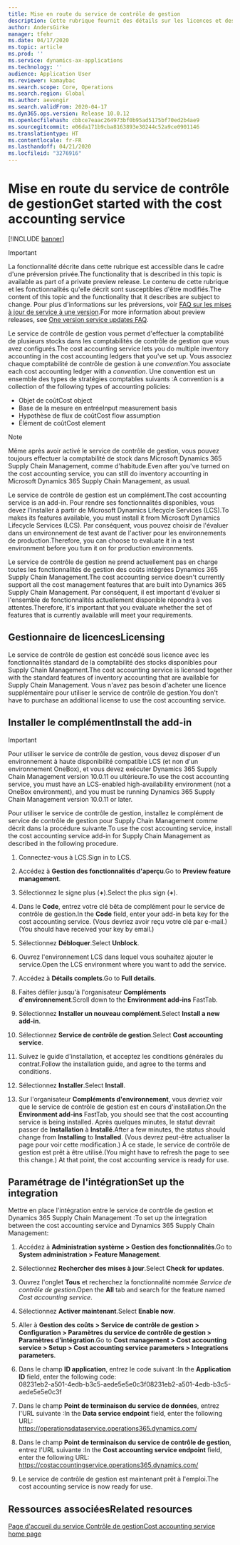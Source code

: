 ```yaml
---
title: Mise en route du service de contrôle de gestion
description: Cette rubrique fournit des détails sur les licences et des instructions d'installation pour le service de contrôle de gestion.
author: AndersGirke
manager: tfehr
ms.date: 04/17/2020
ms.topic: article
ms.prod: ''
ms.service: dynamics-ax-applications
ms.technology: ''
audience: Application User
ms.reviewer: kamaybac
ms.search.scope: Core, Operations
ms.search.region: Global
ms.author: aevengir
ms.search.validFrom: 2020-04-17
ms.dyn365.ops.version: Release 10.0.12
ms.openlocfilehash: cbbce7eaac264973bf0b95ad5175bf70ed2b4ae9
ms.sourcegitcommit: e06da171b9cba8163893e30244c52a9ce0901146
ms.translationtype: HT
ms.contentlocale: fr-FR
ms.lasthandoff: 04/21/2020
ms.locfileid: "3276916"
---
```

# <a name="get-started-with-the-cost-accounting-service"></a><span data-ttu-id="e5a1e-103">Mise en route du service de contrôle de gestion</span><span class="sxs-lookup"><span data-stu-id="e5a1e-103">Get started with the cost accounting service</span></span>

[!INCLUDE [banner](../includes/banner.md)]

> [!IMPORTANT]
> <span data-ttu-id="e5a1e-104">La fonctionnalité décrite dans cette rubrique est accessible dans le cadre d'une préversion privée.</span><span class="sxs-lookup"><span data-stu-id="e5a1e-104">The functionality that is described in this topic is available as part of a private preview release.</span></span> <span data-ttu-id="e5a1e-105">Le contenu de cette rubrique et les fonctionnalités qu'elle décrit sont susceptibles d'être modifiés.</span><span class="sxs-lookup"><span data-stu-id="e5a1e-105">The content of this topic and the functionality that it describes are subject to change.</span></span> <span data-ttu-id="e5a1e-106">Pour plus d'informations sur les préversions, voir [FAQ sur les mises à jour de service à une version](../../fin-ops-core/fin-ops/get-started/one-version.md).</span><span class="sxs-lookup"><span data-stu-id="e5a1e-106">For more information about preview releases, see [One version service updates FAQ](../../fin-ops-core/fin-ops/get-started/one-version.md).</span></span>

<span data-ttu-id="e5a1e-107">Le service de contrôle de gestion vous permet d'effectuer la comptabilité de plusieurs stocks dans les comptabilités de contrôle de gestion que vous avez configurés.</span><span class="sxs-lookup"><span data-stu-id="e5a1e-107">The cost accounting service lets you do multiple inventory accounting in the cost accounting ledgers that you've set up.</span></span> <span data-ttu-id="e5a1e-108">Vous associez chaque comptabilité de contrôle de gestion à une *convention*.</span><span class="sxs-lookup"><span data-stu-id="e5a1e-108">You associate each cost accounting ledger with a *convention*.</span></span> <span data-ttu-id="e5a1e-109">Une convention est un ensemble des types de stratégies comptables suivants :</span><span class="sxs-lookup"><span data-stu-id="e5a1e-109">A convention is a collection of the following types of accounting policies:</span></span>

- <span data-ttu-id="e5a1e-110">Objet de coût</span><span class="sxs-lookup"><span data-stu-id="e5a1e-110">Cost object</span></span>
- <span data-ttu-id="e5a1e-111">Base de la mesure en entrée</span><span class="sxs-lookup"><span data-stu-id="e5a1e-111">Input measurement basis</span></span>
- <span data-ttu-id="e5a1e-112">Hypothèse de flux de coût</span><span class="sxs-lookup"><span data-stu-id="e5a1e-112">Cost flow assumption</span></span>
- <span data-ttu-id="e5a1e-113">Élément de coût</span><span class="sxs-lookup"><span data-stu-id="e5a1e-113">Cost element</span></span>

> [!NOTE]
> <span data-ttu-id="e5a1e-114">Même après avoir activé le service de contrôle de gestion, vous pouvez toujours effectuer la comptabilité de stock dans Microsoft Dynamics 365 Supply Chain Management, comme d'habitude.</span><span class="sxs-lookup"><span data-stu-id="e5a1e-114">Even after you've turned on the cost accounting service, you can still do  inventory accounting in Microsoft Dynamics 365 Supply Chain Management, as usual.</span></span>

<span data-ttu-id="e5a1e-115">Le service de contrôle de gestion est un complément.</span><span class="sxs-lookup"><span data-stu-id="e5a1e-115">The cost accounting service is an add-in.</span></span> <span data-ttu-id="e5a1e-116">Pour rendre ses fonctionnalités disponibles, vous devez l'installer à partir de Microsoft Dynamics Lifecycle Services (LCS).</span><span class="sxs-lookup"><span data-stu-id="e5a1e-116">To makes its features available, you must install it from Microsoft Dynamics Lifecycle Services (LCS).</span></span> <span data-ttu-id="e5a1e-117">Par conséquent, vous pouvez choisir de l'évaluer dans un environnement de test avant de l'activer pour les environnements de production.</span><span class="sxs-lookup"><span data-stu-id="e5a1e-117">Therefore, you can choose to evaluate it in a test environment before you turn it on for production environments.</span></span>

<span data-ttu-id="e5a1e-118">Le service de contrôle de gestion ne prend actuellement pas en charge toutes les fonctionnalités de gestion des coûts intégrées Dynamics 365 Supply Chain Management.</span><span class="sxs-lookup"><span data-stu-id="e5a1e-118">The cost accounting service doesn't currently support all the cost management features that are built into Dynamics 365 Supply Chain Management.</span></span> <span data-ttu-id="e5a1e-119">Par conséquent, il est important d'évaluer si l'ensemble de fonctionnalités actuellement disponible répondra à vos attentes.</span><span class="sxs-lookup"><span data-stu-id="e5a1e-119">Therefore, it's important that you evaluate whether the set of features that is currently available will meet your requirements.</span></span>

## <a name="licensing"></a><span data-ttu-id="e5a1e-120">Gestionnaire de licences</span><span class="sxs-lookup"><span data-stu-id="e5a1e-120">Licensing</span></span>

<span data-ttu-id="e5a1e-121">Le service de contrôle de gestion est concédé sous licence avec les fonctionnalités standard de la comptabilité des stocks disponibles pour Supply Chain Management.</span><span class="sxs-lookup"><span data-stu-id="e5a1e-121">The cost accounting service is licensed together with the standard features of inventory accounting that are available for Supply Chain Management.</span></span> <span data-ttu-id="e5a1e-122">Vous n'avez pas besoin d'acheter une licence supplémentaire pour utiliser le service de contrôle de gestion.</span><span class="sxs-lookup"><span data-stu-id="e5a1e-122">You don't have to purchase an additional license to use the cost accounting service.</span></span>

## <a name="install-the-add-in"></a><span data-ttu-id="e5a1e-123">Installer le complément</span><span class="sxs-lookup"><span data-stu-id="e5a1e-123">Install the add-in</span></span>

> [!IMPORTANT]
> <span data-ttu-id="e5a1e-124">Pour utiliser le service de contrôle de gestion, vous devez disposer d'un environnement à haute disponibilité compatible LCS (et non d'un environnement OneBox), et vous devez exécuter Dynamics 365 Supply Chain Management version 10.0.11 ou ultérieure.</span><span class="sxs-lookup"><span data-stu-id="e5a1e-124">To use the cost accounting service, you must have an LCS-enabled high-availability environment (not a OneBox environment), and you must be running Dynamics 365 Supply Chain Management version 10.0.11 or later.</span></span>

<span data-ttu-id="e5a1e-125">Pour utiliser le service de contrôle de gestion, installez le complément de service de contrôle de gestion pour Supply Chain Management comme décrit dans la procédure suivante.</span><span class="sxs-lookup"><span data-stu-id="e5a1e-125">To use the cost accounting service, install the cost accounting service add-in for Supply Chain Management as described in the following procedure.</span></span>

1. <span data-ttu-id="e5a1e-126">Connectez-vous à LCS.</span><span class="sxs-lookup"><span data-stu-id="e5a1e-126">Sign in to LCS.</span></span>

1. <span data-ttu-id="e5a1e-127">Accédez à **Gestion des fonctionnalités d'aperçu**.</span><span class="sxs-lookup"><span data-stu-id="e5a1e-127">Go to **Preview feature management**.</span></span>

1. <span data-ttu-id="e5a1e-128">Sélectionnez le signe plus (**+**).</span><span class="sxs-lookup"><span data-stu-id="e5a1e-128">Select the plus sign (**+**).</span></span>

1. <span data-ttu-id="e5a1e-129">Dans le **Code**, entrez votre clé bêta de complément pour le service de contrôle de gestion.</span><span class="sxs-lookup"><span data-stu-id="e5a1e-129">In the **Code** field, enter your add-in beta key for the cost accounting service.</span></span> <span data-ttu-id="e5a1e-130">(Vous devriez avoir reçu votre clé par e-mail.)</span><span class="sxs-lookup"><span data-stu-id="e5a1e-130">(You should have received your key by email.)</span></span>

1. <span data-ttu-id="e5a1e-131">Sélectionnez **Débloquer**.</span><span class="sxs-lookup"><span data-stu-id="e5a1e-131">Select **Unblock**.</span></span>

1. <span data-ttu-id="e5a1e-132">Ouvrez l'environnement LCS dans lequel vous souhaitez ajouter le service.</span><span class="sxs-lookup"><span data-stu-id="e5a1e-132">Open the LCS environment where you want to add the service.</span></span>

1. <span data-ttu-id="e5a1e-133">Accédez à **Détails complets**.</span><span class="sxs-lookup"><span data-stu-id="e5a1e-133">Go to **Full details**.</span></span>

1. <span data-ttu-id="e5a1e-134">Faites défiler jusqu'à l'organisateur **Compléments d'environnement**.</span><span class="sxs-lookup"><span data-stu-id="e5a1e-134">Scroll down to the **Environment add-ins** FastTab.</span></span>

1. <span data-ttu-id="e5a1e-135">Sélectionnez **Installer un nouveau complément**.</span><span class="sxs-lookup"><span data-stu-id="e5a1e-135">Select **Install a new add-in**.</span></span>

1. <span data-ttu-id="e5a1e-136">Sélectionnez **Service de contrôle de gestion**.</span><span class="sxs-lookup"><span data-stu-id="e5a1e-136">Select **Cost accounting service**.</span></span>

1. <span data-ttu-id="e5a1e-137">Suivez le guide d'installation, et acceptez les conditions générales du contrat.</span><span class="sxs-lookup"><span data-stu-id="e5a1e-137">Follow the installation guide, and agree to the terms and conditions.</span></span>

1. <span data-ttu-id="e5a1e-138">Sélectionnez **Installer**.</span><span class="sxs-lookup"><span data-stu-id="e5a1e-138">Select **Install**.</span></span>

1. <span data-ttu-id="e5a1e-139">Sur l'organisateur **Compléments d'environnement**, vous devriez voir que le service de contrôle de gestion est en cours d'installation.</span><span class="sxs-lookup"><span data-stu-id="e5a1e-139">On the **Environment add-ins** FastTab, you should see that the cost accounting service is being installed.</span></span> <span data-ttu-id="e5a1e-140">Après quelques minutes, le statut devrait passer de **Installation** à **Installé**.</span><span class="sxs-lookup"><span data-stu-id="e5a1e-140">After a few minutes, the status should change from **Installing** to **Installed**.</span></span> <span data-ttu-id="e5a1e-141">(Vous devrez peut-être actualiser la page pour voir cette modification.) À ce stade, le service de contrôle de gestion est prêt à être utilisé.</span><span class="sxs-lookup"><span data-stu-id="e5a1e-141">(You might have to refresh the page to see this change.) At that point, the cost accounting service is ready for use.</span></span>

## <a name="set-up-the-integration"></a><span data-ttu-id="e5a1e-142">Paramétrage de l'intégration</span><span class="sxs-lookup"><span data-stu-id="e5a1e-142">Set up the integration</span></span>

<span data-ttu-id="e5a1e-143">Mettre en place l'intégration entre le service de contrôle de gestion et Dynamics 365 Supply Chain Management :</span><span class="sxs-lookup"><span data-stu-id="e5a1e-143">To set up the integration between the cost accounting service and Dynamics 365 Supply Chain Management:</span></span>

1. <span data-ttu-id="e5a1e-144">Accédez à **Administration système > Gestion des fonctionnalités**.</span><span class="sxs-lookup"><span data-stu-id="e5a1e-144">Go to **System administration > Feature Management**.</span></span>

1. <span data-ttu-id="e5a1e-145">Sélectionnez **Rechercher des mises à jour**.</span><span class="sxs-lookup"><span data-stu-id="e5a1e-145">Select **Check for updates**.</span></span>

1. <span data-ttu-id="e5a1e-146">Ouvrez l'onglet **Tous** et recherchez la fonctionnalité nommée *Service de contrôle de gestion*.</span><span class="sxs-lookup"><span data-stu-id="e5a1e-146">Open the **All** tab and search for the feature named *Cost accounting service*.</span></span>

1. <span data-ttu-id="e5a1e-147">Sélectionnez **Activer maintenant**.</span><span class="sxs-lookup"><span data-stu-id="e5a1e-147">Select **Enable now**.</span></span>

1. <span data-ttu-id="e5a1e-148">Aller à **Gestion des coûts > Service de contrôle de gestion > Configuration > Paramètres du service de contrôle de gestion > Paramètres d'intégration**.</span><span class="sxs-lookup"><span data-stu-id="e5a1e-148">Go to **Cost management > Cost accounting service > Setup > Cost accounting service parameters > Integrations parameters**.</span></span>

1. <span data-ttu-id="e5a1e-149">Dans le champ **ID application**, entrez le code suivant :</span><span class="sxs-lookup"><span data-stu-id="e5a1e-149">In the **Application ID** field, enter the following code:</span></span><br> <span data-ttu-id="e5a1e-150">08231eb2-a501-4edb-b3c5-aede5e5e0c3f</span><span class="sxs-lookup"><span data-stu-id="e5a1e-150">08231eb2-a501-4edb-b3c5-aede5e5e0c3f</span></span>

1. <span data-ttu-id="e5a1e-151">Dans le champ **Point de terminaison du service de données**, entrez l'URL suivante :</span><span class="sxs-lookup"><span data-stu-id="e5a1e-151">In the **Data service endpoint** field, enter the following URL:</span></span><br>https://operationsdataservice.operations365.dynamics.com/

1. <span data-ttu-id="e5a1e-152">Dans le champ **Point de terminaison du service de contrôle de gestion**, entrez l'URL suivante :</span><span class="sxs-lookup"><span data-stu-id="e5a1e-152">In the **Cost accounting service endpoint** field, enter the following URL:</span></span><br>https://costaccountingservice.operations365.dynamics.com/

1. <span data-ttu-id="e5a1e-153">Le service de contrôle de gestion est maintenant prêt à l'emploi.</span><span class="sxs-lookup"><span data-stu-id="e5a1e-153">The cost accounting service is now ready for use.</span></span>

## <a name="related-resources"></a><span data-ttu-id="e5a1e-154">Ressources associées</span><span class="sxs-lookup"><span data-stu-id="e5a1e-154">Related resources</span></span>

[<span data-ttu-id="e5a1e-155">Page d'accueil du service Contrôle de gestion</span><span class="sxs-lookup"><span data-stu-id="e5a1e-155">Cost accounting service home page</span></span>](cost-accounting-service-home.md)
